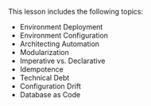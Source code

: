 

This lesson includes the following topics:

- Environment Deployment
- Environment Configuration
- Architecting Automation
- Modularization
- Imperative vs. Declarative
- Idempotence
- Technical Debt
- Configuration Drift
- Database as Code
